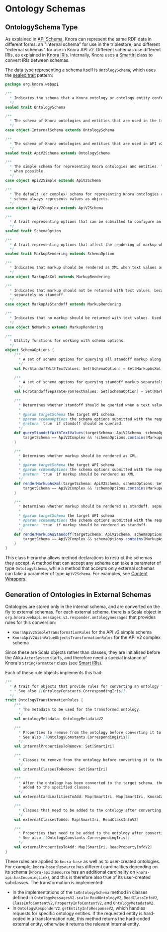 <!---
Copyright © 2015-2021 the contributors (see Contributors.md).

This file is part of Knora.

Knora is free software: you can redistribute it and/or modify
it under the terms of the GNU Affero General Public License as published
by the Free Software Foundation, either version 3 of the License, or
(at your option) any later version.

Knora is distributed in the hope that it will be useful,
but WITHOUT ANY WARRANTY; without even the implied warranty of
MERCHANTABILITY or FITNESS FOR A PARTICULAR PURPOSE.  See the
GNU Affero General Public License for more details.

You should have received a copy of the GNU Affero General Public
License along with Knora.  If not, see <http://www.gnu.org/licenses/>.
-->

# Ontology Schemas

## OntologySchema Type

As explained in [API Schema](../../../03-apis/api-v2/introduction.md#api-schema),
Knora can represent the same RDF data in different forms: an "internal schema"
for use in the triplestore, and different "external schemas" for use in Knora
API v2. Different schemas use different IRIs, as explained in
[Knora IRIs](../../../03-apis/api-v2/knora-iris.md). Internally,
Knora uses a [SmartIri](smart-iris.md) class to convert IRIs between
schemas.

The data type representing a schema itself is `OntologySchema`, which
uses the [sealed trait](https://alvinalexander.com/scala/benefits-of-sealed-traits-in-scala-java-enums)
pattern:

```scala
package org.knora.webapi

/**
  * Indicates the schema that a Knora ontology or ontology entity conforms to.
  */
sealed trait OntologySchema

/**
  * The schema of Knora ontologies and entities that are used in the triplestore.
  */
case object InternalSchema extends OntologySchema

/**
  * The schema of Knora ontologies and entities that are used in API v2.
  */
sealed trait ApiV2Schema extends OntologySchema

/**
  * The simple schema for representing Knora ontologies and entities. This schema represents values as literals
  * when possible.
  */
case object ApiV2Simple extends ApiV2Schema

/**
  * The default (or complex) schema for representing Knora ontologies and entities. This
  * schema always represents values as objects.
  */
case object ApiV2Complex extends ApiV2Schema

/**
  * A trait representing options that can be submitted to configure an ontology schema.
  */
sealed trait SchemaOption

/**
  * A trait representing options that affect the rendering of markup when text values are returned.
  */
sealed trait MarkupRendering extends SchemaOption

/**
  * Indicates that markup should be rendered as XML when text values are returned.
  */
case object MarkupAsXml extends MarkupRendering

/**
  * Indicates that markup should not be returned with text values, because it will be requested
  * separately as standoff.
  */
case object MarkupAsStandoff extends MarkupRendering

/**
  * Indicates that no markup should be returned with text values. Used only internally.
  */
case object NoMarkup extends MarkupRendering

/**
  * Utility functions for working with schema options.
  */
object SchemaOptions {
    /**
      * A set of schema options for querying all standoff markup along with text values.
      */
    val ForStandoffWithTextValues: Set[SchemaOption] = Set(MarkupAsXml)

    /**
      * A set of schema options for querying standoff markup separately from text values.
      */
    val ForStandoffSeparateFromTextValues: Set[SchemaOption] = Set(MarkupAsStandoff)

    /**
      * Determines whether standoff should be queried when a text value is queried.
      *
      * @param targetSchema the target API schema.
      * @param schemaOptions the schema options submitted with the request.
      * @return `true` if standoff should be queried.
      */
    def queryStandoffWithTextValues(targetSchema: ApiV2Schema, schemaOptions: Set[SchemaOption]): Boolean = {
        targetSchema == ApiV2Complex && !schemaOptions.contains(MarkupAsStandoff)
    }

    /**
      * Determines whether markup should be rendered as XML.
      *
      * @param targetSchema the target API schema.
      * @param schemaOptions the schema options submitted with the request.
      * @return `true` if markup should be rendered as XML.
      */
    def renderMarkupAsXml(targetSchema: ApiV2Schema, schemaOptions: Set[SchemaOption]): Boolean = {
        targetSchema == ApiV2Complex && !schemaOptions.contains(MarkupAsStandoff)
    }

    /**
      * Determines whether markup should be rendered as standoff, separately from text values.
      *
      * @param targetSchema the target API schema.
      * @param schemaOptions the schema options submitted with the request.
      * @return `true` if markup should be rendered as standoff.
      */
    def renderMarkupAsStandoff(targetSchema: ApiV2Schema, schemaOptions: Set[SchemaOption]): Boolean = {
        targetSchema == ApiV2Complex && schemaOptions.contains(MarkupAsStandoff)
    }
}
```

This class hierarchy allows method declarations to restrict the schemas
they accept. A method that can accept any schema can take a parameter of type
`OntologySchema`, while a method that accepts only external schemas can take
a parameter of type `ApiV2Schema`. For examples, see [Content Wrappers](content-wrappers.md).

## Generation of Ontologies in External Schemas

Ontologies are stored only in the internal schema, and are converted on the fly
to external schemas. For each external schema, there is a Scala object in
`org.knora.webapi.messages.v2.responder.ontologymessages` that provides rules
for this conversion:

- `KnoraApiV2SimpleTransformationRules` for the API v2 simple schema
- `KnoraApiV2WithValueObjectsTransformationRules` for the API v2 complex schema

Since these are Scala objects rather than classes, they are initialised before
the Akka `ActorSystem` starts, and therefore need a special instance of
Knora's `StringFormatter` class (see [Smart IRIs](smart-iris.md#implementation)).

Each of these rule objects implements this trait:

```scala
/**
  * A trait for objects that provide rules for converting an ontology from the internal schema to an external schema.
  * * See also [[OntologyConstants.CorrespondingIris]].
  */
trait OntologyTransformationRules {
    /**
      * The metadata to be used for the transformed ontology.
      */
    val ontologyMetadata: OntologyMetadataV2

    /**
      * Properties to remove from the ontology before converting it to the target schema.
      * See also [[OntologyConstants.CorrespondingIris]].
      */
    val internalPropertiesToRemove: Set[SmartIri]

    /**
      * Classes to remove from the ontology before converting it to the target schema.
      */
    val internalClassesToRemove: Set[SmartIri]

    /**
      * After the ontology has been converted to the target schema, these cardinalities must be
      * added to the specified classes.
      */
    val externalCardinalitiesToAdd: Map[SmartIri, Map[SmartIri, KnoraCardinalityInfo]]

    /**
      * Classes that need to be added to the ontology after converting it to the target schema.
      */
    val externalClassesToAdd: Map[SmartIri, ReadClassInfoV2]

    /**
      * Properties that need to be added to the ontology after converting it to the target schema.
      * See also [[OntologyConstants.CorrespondingIris]].
      */
    val externalPropertiesToAdd: Map[SmartIri, ReadPropertyInfoV2]
}
```

These rules are applied to `knora-base` as well as to user-created ontologies.
For example, `knora-base:Resource` has different cardinalities depending on its
schema (`knora-api:Resource` has an additional cardinality on `knora-api:hasIncomingLink`),
and this is therefore also true of its user-created subclasses. The transformation
is implemented:

- In the implementations of the `toOntologySchema` method in classes defined in
  `OntologyMessagesV2.scala`: `ReadOntologyV2`, `ReadClassInfoV2`, `ClassInfoContentV2`,
  `PropertyInfoContentV2`, and `OntologyMetadataV2`.
- In `OntologyResponderV2.getEntityInfoResponseV2`, which handles requests for
  specific ontology entities. If the requested entity is hard-coded in a transformation
  rule, this method returns the hard-coded external entity, otherwise it returns the relevant
  internal entity.
